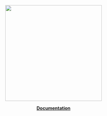 <p align="center"><a href="https://corets.github.io/corets"><img src="https://raw.githubusercontent.com/corets/corets/master/public/assets/logo-text.svg" width="300"/></a></p>

<p align="center"><b><a href="https://corets.github.io/corets/clipboard-helpers">Documentation</a></b></p>
